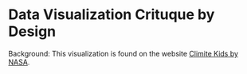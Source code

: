 # Data Visualization Crituque by Design 
Background:
This visualization is found on the website [Climite Kids by NASA](https://climatekids.nasa.gov/health-report-air/). 
